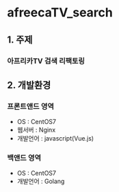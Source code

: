 # afreecaTV_search

## 1. 주제
### 아프리카TV 검색 리팩토링

## 2. 개발환경
### 프론트앤드 영역
- OS : CentOS7
- 웹서버 : Nginx
- 개발언어 : javascript(Vue.js)

### 백앤드 영역
- OS : CentOS7
- 개발언어 : Golang
